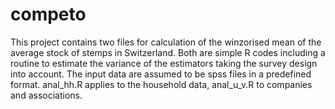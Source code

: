 competo
=======
This project contains two files for calculation of the winzorised mean of the average stock of stemps in Switzerland. Both are simple R codes including a routine to estimate the variance of the estimators taking the survey design into account. The input data are assumed to be spss files in a predefined format. anal_hh.R applies to the household data, anal_u_v.R to companies and associations.
